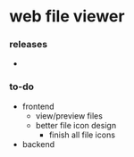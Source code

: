 # web file viewer

### releases
- 

### to-do
- frontend
	- view/preview files
	- better file icon design
		- finish all file icons
- backend

#